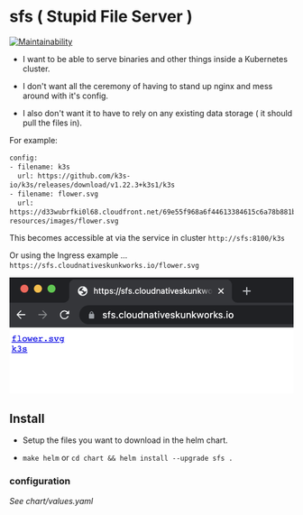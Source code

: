 # sfs ( Stupid File Server )

[![Maintainability](https://api.codeclimate.com/v1/badges/71c0d1494f6a446d4d4c/maintainability)](https://codeclimate.com/github/AlexsJones/sfs/maintainability)

- I want to be able to serve binaries and other things inside a Kubernetes cluster.

- I don't want all the ceremony of having to stand up nginx and mess around with it's config.

- I also don't want it to have to rely on any existing data storage ( it should pull the files in).


For example:

```
config:
- filename: k3s
  url: https://github.com/k3s-io/k3s/releases/download/v1.22.3+k3s1/k3s
- filename: flower.svg
  url: https://d33wubrfki0l68.cloudfront.net/69e55f968a6f44613384615c6a78b881bfe28bd6/42cd3/_common-resources/images/flower.svg

```


This becomes accessible at via the service in cluster `http://sfs:8100/k3s`

Or using the Ingress example ... `https://sfs.cloudnativeskunkworks.io/flower.svg`

![sfs](images/fileserver.png)


## Install

- Setup the files you want to download in the helm chart.

- `make helm`  or `cd chart && helm install --upgrade sfs .`


### configuration

_See chart/values.yaml_

